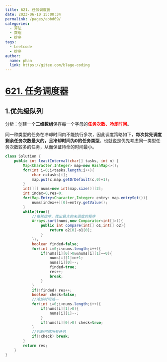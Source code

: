 ```yaml
---
title: 621. 任务调度器
date: 2023-06-10 15:00:34
permalink: /pages/abbd69/
categories:
  - 算法
  - 数组
  - 排序
tags:
  - Leetcode
  - 排序
author: 
  name: phan
  link: https://gitee.com/blage-coding
---
```

# [621. 任务调度器](https://leetcode.cn/problems/task-scheduler/)

## 1.优先级队列

分析：创建一个**二维数组**保存每一个字母的<font color="red">**任务次数、冷却时间**</font>。

同一种类型的任务在冷却时间内不能执行多次，因此调度策略如下，**每次优先调度剩余任务次数最大的，且冷却时间为0的任务类型**。也就说是优先考虑同一类型任务次数较多的任务，从而保证待命的时间最小。

```java
class Solution {
    public int leastInterval(char[] tasks, int n) {
        Map<Character,Integer> map=new HashMap<>();
        for(int i=0;i<tasks.length;i++){
            char c=tasks[i];
            map.put(c,map.getOrDefault(c,0)+1);
        }
        int[][] nums=new int[map.size()][2];
        int index=0,res=0;
        for(Map.Entry<Character,Integer> entry: map.entrySet()){
            nums[index++][0]=entry.getValue();
        }
        while(true){
            //每轮排序，找出最大的未调度的程序
            Arrays.sort(nums,new Comparator<int[]>(){
                public int compare(int[] o1,int[] o2){
                    return o2[0]-o1[0];
                }
            });
            boolean finded=false;
            for(int i=0;i<nums.length;i++){
                if(nums[i][0]>0&&nums[i][1]==0){
                    nums[i][1]=n+1;
                    nums[i][0]--;
                    finded=true;
                    res++;
                    break;
                }
            }
            if(!finded) res++;
            boolean check=false;
            //冷却时间减一
            for(int i=0;i<nums.length;i++){
                if(nums[i][1]>0){
                    nums[i][1]--;
                }
                if(nums[i][0]>0) check=true;
            }
            //判断完成所有任务
            if(!check) break;
        }
        return res;
    }
}
```